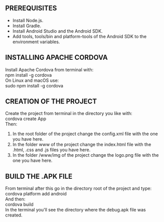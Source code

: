 ## PREREQUISITES
- Install Node.js.
- Install Gradle.
- Install Android Studio and the Android SDK.
- Add tools, tools/bin and platform-tools of the Android SDK to the environment variables.

## INSTALLING APACHE CORDOVA
Install Apache Cordova from terminal with: <br>
npm install -g cordova <br>
On Linux and macOS use: <br> 
sudo npm install -g cordova

## CREATION OF THE PROJECT
Create the project from terminal in the directory you like with: <br>
cordova create App <br> 
Then: <br>
1) In the root folder of the project change the config.xml file with the one you have here.
2) In the folder www of the project change the index.html file with the .html, .css and .js files you have here.
3) In the folder /www/img of the project change the logo.png file with the one you have here.

## BUILD THE .APK FILE
From terminal after this go in the directory root of the project and type: <br/>
cordova platform add android <br/>
And then: <br/>
cordova build <br/>
In the terminal you'll see the directory where the debug.apk file was created.
